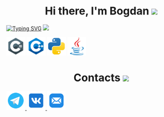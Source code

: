 <!--
**MazurBogdan7/MazurBogdan7** is a ✨ _special_ ✨ repository because its `README.md` (this file) appears on your GitHub profile.

Here are some ideas to get you started:

- 🔭 I’m currently working on ...
- 🌱 I’m currently learning ...
- 👯 I’m looking to collaborate on ...
- 🤔 I’m looking for help with ...
- 💬 Ask me about ...
- 📫 How to reach me: ...
- 😄 Pronouns: ...
- ⚡ Fun fact: ...
-->
<h1 align="center">Hi there, I'm Bogdan
<img src="https://emoji.discadia.com/emojis/a7530e7f-1453-40a7-affd-2777d738588a.GIF" height="32"/></h1>
<a href="https://git.io/typing-svg"><img src="https://readme-typing-svg.demolab.com?font=Fira+Code&pause=1000&width=435&lines=A+HARD+GOING+BACKENDER" alt="Typing SVG" /></a>
<img src="https://github.com/MazurBogdan7/github-stats-terminal-style-MazurB/blob/master/github_stats.svg"/>

<p>
  <img src="icons8-c-sharp-logo.svg" width="50" height="50"/>
  <img src="icons8-c++.svg" width="50" height="50"/>
  <img src="python-svgrepo-com.svg" width="50" height="50"/>
  <img src="Java.svg" width="50" height="50"/>
</p>
<h1 align="center">Contacts
<img src="https://emoji.discadia.com/emojis/6479c4b9-ada7-436b-bd88-0df792a3b872.png" height="32"/></h1>
<p>
  <a href="https://t.me/MazurB2">
    <img src="icons8-telegram.svg" width="50" height="50"/>
  </a>
  <a href="https://vk.com/bagdanmazur">
    <img src="icons8-vk.svg" width="50" height="50"/>
  </a>
  <a href="mailto:MazurB2777@yandex.ru">
    <img src="icons8-mail.svg" width="50" height="50"/>
  </a>
</p>
